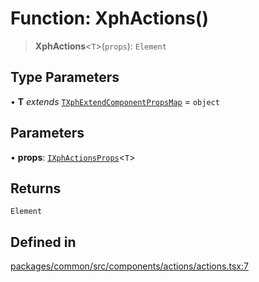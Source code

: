 # Function: XphActions()

> **XphActions**\<`T`\>(`props`): `Element`

## Type Parameters

• **T** *extends* [`TXphExtendComponentPropsMap`](../type-aliases/TXphExtendComponentPropsMap.md) = `object`

## Parameters

• **props**: [`IXphActionsProps`](../interfaces/IXphActionsProps.md)\<`T`\>

## Returns

`Element`

## Defined in

[packages/common/src/components/actions/actions.tsx:7](https://github.com/XiaoPiHong/xph-crud/blob/300d288b2cb7d1d481589252292dd1816109678d/packages/common/src/components/actions/actions.tsx#L7)

